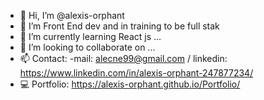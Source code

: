 - 👋 Hi, I’m @alexis-orphant
- 👀 I’m Front End dev and in training to be full stak
- 🌱 I’m currently learning React js ...
- 💞️ I’m looking to collaborate on ...
- 📫 Contact: -mail: alecne99@gmail.com / linkedin: https://www.linkedin.com/in/alexis-orphant-247877234/
- 💻 Portfolio: https://alexis-orphant.github.io/Portfolio/


<!---
alexis-orphant/alexis-orphant is a ✨ special ✨ repository because its `README.md` (this file) appears on your GitHub profile.
You can click the Preview link to take a look at your changes.
--->
